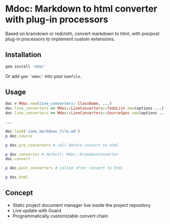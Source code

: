 # Mdoc: Markdown to html converter with plug-in processors

Based on kramdown or redcloth, convert markdown to html, with pre/post plug-in processors to implement custom extensions.

## Installation

```ruby
gem install 'mdoc'
```

Or add `gem 'mdoc'` into your `Gemfile`.

## Usage

```ruby
doc = Mdoc.new(line_converters: ClassName, ...)
doc.line_converters << Mdoc::LineConverters::TodoList.new(options ...)
doc.line_converters << Mdoc::LineConverters::SourceSpec.new(options ...)

...

doc.load('some_markdown_file.md')
p doc.source

p doc.pre_converters # call before convert to html

p doc.converter # default: Mdoc::KramdownConverter
doc.convert

p doc.post_converters # called after convert to html

p doc.html
```

## Concept

- Static project document manager live inside the project repository
- Live update with Guard
- Programmatically customizable convert chain
